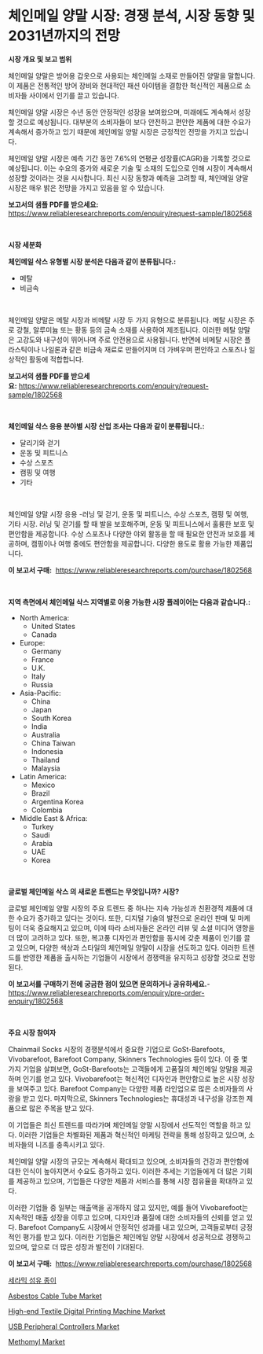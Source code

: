 <p><h1>체인메일 양말 시장: 경쟁 분석, 시장 동향 및 2031년까지의 전망</h1></p><p><strong>시장 개요 및 보고 범위</strong></p>
<p><p>체인메일 양말은 방어용 갑옷으로 사용되는 체인메일 소재로 만들어진 양말을 말합니다. 이 제품은 전통적인 방어 장비와 현대적인 패션 아이템을 결합한 혁신적인 제품으로 소비자들 사이에서 인기를 끌고 있습니다.</p><p>체인메일 양말 시장은 수년 동안 안정적인 성장을 보여왔으며, 미래에도 계속해서 성장할 것으로 예상됩니다. 대부분의 소비자들이 보다 안전하고 편안한 제품에 대한 수요가 계속해서 증가하고 있기 때문에 체인메일 양말 시장은 긍정적인 전망을 가지고 있습니다.</p><p>체인메일 양말 시장은 예측 기간 동안 7.6%의 연평균 성장률(CAGR)을 기록할 것으로 예상됩니다. 이는 수요의 증가와 새로운 기술 및 소재의 도입으로 인해 시장이 계속해서 성장할 것이라는 것을 시사합니다. 최신 시장 동향과 예측을 고려할 때, 체인메일 양말 시장은 매우 밝은 전망을 가지고 있음을 알 수 있습니다.</p></p>
<p><strong>보고서의 샘플 PDF를 받으세요:</strong> <a href="https://www.reliableresearchreports.com/enquiry/request-sample/1802568">https://www.reliableresearchreports.com/enquiry/request-sample/1802568</a></p>
<p>&nbsp;</p>
<p><strong>시장 세분화</strong></p>
<p><strong>체인메일 삭스 유형별 시장 분석은 다음과 같이 분류됩니다.:</strong></p>
<p><ul><li>메탈</li><li>비금속</li></ul></p>
<p>&nbsp;</p>
<p><p>체인메일 양말은 메탈 시장과 비메탈 시장 두 가지 유형으로 분류됩니다. 메탈 시장은 주로 강철, 알루미늄 또는 황동 등의 금속 소재를 사용하여 제조됩니다. 이러한 메탈 양말은 고강도와 내구성이 뛰어나며 주로 안전용으로 사용됩니다. 반면에 비메탈 시장은 플라스틱이나 나일론과 같은 비금속 재료로 만들어지며 더 가벼우며 편안하고 스포츠나 일상적인 활동에 적합합니다.</p></p>
<p><strong>보고서의 샘플 PDF를 받으세요:</strong>&nbsp;<a href="https://www.reliableresearchreports.com/enquiry/request-sample/1802568">https://www.reliableresearchreports.com/enquiry/request-sample/1802568</a></p>
<p>&nbsp;</p>
<p><strong> 체인메일 삭스 응용 분야별 시장 산업 조사는 다음과 같이 분류됩니다.:</strong></p>
<p><ul><li>달리기와 걷기</li><li>운동 및 피트니스</li><li>수상 스포츠</li><li>캠핑 및 여행</li><li>기타</li></ul></p>
<p>&nbsp;</p>
<p><p>체인메일 양말 시장 응용 -러닝 및 걷기, 운동 및 피트니스, 수상 스포츠, 캠핑 및 여행, 기타 시장.  러닝 및 걷기를 할 때 발을 보호해주며, 운동 및 피트니스에서 훌륭한 보호 및 편안함을 제공합니다. 수상 스포츠나 다양한 야외 활동을 할 때 필요한 안전과 보호를 제공하며, 캠핑이나 여행 중에도 편안함을 제공합니다. 다양한 용도로 활용 가능한 제품입니다.</p></p>
<p><strong>이 보고서 구매:</strong>&nbsp; <a href="https://www.reliableresearchreports.com/purchase/1802568">https://www.reliableresearchreports.com/purchase/1802568</a></p>
<p>&nbsp;</p>
<p><strong>지역 측면에서 체인메일 삭스 지역별로 이용 가능한 시장 플레이어는 다음과 같습니다.:</strong></p>
<p><ul>
    <li>
        North America:
        <ul>
            <li>United States</li>
            <li>Canada</li>
        </ul>
    </li>
    <li>
        Europe:
        <ul>
            <li>Germany</li>
            <li>France</li>
            <li>U.K.</li>
            <li>Italy</li>
            <li>Russia</li>
        </ul>
    </li>
    <li>
        Asia-Pacific:
        <ul>
            <li>China</li>
            <li>Japan</li>
            <li>South Korea</li>
            <li>India</li>
            <li>Australia</li>
            <li>China Taiwan</li>
            <li>Indonesia</li>
            <li>Thailand</li>
            <li>Malaysia</li>
        </ul>
    </li>
    <li>
        Latin America:
        <ul>
            <li>Mexico</li>
            <li>Brazil</li>
            <li>Argentina Korea</li>
            <li>Colombia</li>
        </ul>
    </li>
    <li>
        Middle East & Africa:
        <ul>
            <li>Turkey</li>
            <li>Saudi</li>
            <li>Arabia</li>
            <li>UAE</li>
            <li>Korea</li>
        </ul>
    </li>
    </ul></p>
<p>&nbsp;</p>
<p><strong>글로벌 체인메일 삭스 의 새로운 트렌드는 무엇입니까? 시장?</strong></p>
<p><p>글로벌 체인메일 양말 시장의 주요 트렌드 중 하나는 지속 가능성과 친환경적 제품에 대한 수요가 증가하고 있다는 것이다. 또한, 디지털 기술의 발전으로 온라인 판매 및 마케팅이 더욱 중요해지고 있으며, 이에 따라 소비자들은 온라인 리뷰 및 소셜 미디어 영향을 더 많이 고려하고 있다. 또한, 복고풍 디자인과 편안함을 동시에 갖춘 제품이 인기를 끌고 있으며, 다양한 색상과 스타일의 체인메일 양말이 시장을 선도하고 있다. 이러한 트렌드를 반영한 제품을 출시하는 기업들이 시장에서 경쟁력을 유지하고 성장할 것으로 전망된다.</p></p>
<p><strong>이 보고서를 구매하기 전에 궁금한 점이 있으면 문의하거나 공유하세요.</strong>- <a href="https://www.reliableresearchreports.com/enquiry/pre-order-enquiry/1802568">https://www.reliableresearchreports.com/enquiry/pre-order-enquiry/1802568</a></p>
<p>&nbsp;</p>
<p><strong>주요 시장 참여자</strong></p>
<p><p>Chainmail Socks 시장의 경쟁분석에서 중요한 기업으로 GoSt-Barefoots, Vivobarefoot, Barefoot Company, Skinners Technologies 등이 있다. 이 중 몇 가지 기업을 살펴보면, GoSt-Barefoots는 고객들에게 고품질의 체인메일 양말을 제공하며 인기를 얻고 있다. Vivobarefoot는 혁신적인 디자인과 편안함으로 높은 시장 성장을 보여주고 있다. Barefoot Company는 다양한 제품 라인업으로 많은 소비자들의 사랑을 받고 있다. 마지막으로, Skinners Technologies는 휴대성과 내구성을 강조한 제품으로 많은 주목을 받고 있다.</p><p>이 기업들은 최신 트렌드를 따라가며 체인메일 양말 시장에서 선도적인 역할을 하고 있다. 이러한 기업들은 차별화된 제품과 혁신적인 마케팅 전략을 통해 성장하고 있으며, 소비자들의 니즈를 충족시키고 있다.</p><p>체인메일 양말 시장의 규모는 계속해서 확대되고 있으며, 소비자들의 건강과 편안함에 대한 인식이 높아지면서 수요도 증가하고 있다. 이러한 추세는 기업들에게 더 많은 기회를 제공하고 있으며, 기업들은 다양한 제품과 서비스를 통해 시장 점유율을 확대하고 있다.</p><p>이러한 기업들 중 일부는 매출액을 공개하지 않고 있지만, 예를 들어 Vivobarefoot는 지속적인 매출 성장을 이루고 있으며, 디자인과 품질에 대한 소비자들의 신뢰를 얻고 있다. Barefoot Company도 시장에서 안정적인 성과를 내고 있으며, 고객들로부터 긍정적인 평가를 받고 있다. 이러한 기업들은 체인메일 양말 시장에서 성공적으로 경쟁하고 있으며, 앞으로 더 많은 성장과 발전이 기대된다.</p></p>
<p><strong>이 보고서 구매:</strong>&nbsp;&nbsp;<a href="https://www.reliableresearchreports.com/purchase/1802568">https://www.reliableresearchreports.com/purchase/1802568</a></p>
<p><p><a href="https://github.com/hxzi07639916/Market-Research-Report-List-1/blob/main/9864589187206.md">세라믹 섬유 종이</a></p><p><a href="https://issuu.com/reportprime-2/docs/asbestos-cable-tube-market-size-2030.pptx">Asbestos Cable Tube Market</a></p><p><a href="https://woozy-pyroraptor-a1f.notion.site/High-end-Textile-Digital-Printing-Machine-Market-Centers-on-Aspects-such-as-Market-Growth-Market-Sh-3f3065cfdd09443996b68bd7c87c9924">High-end Textile Digital Printing Machine Market</a></p><p><a href="https://view.publitas.com/reportprime-1/usb-peripheral-controllers-market-offer-valuable-insights-into-market-size-market-share-market-trends-and-projections-spanning-from-2024-to-2031/">USB Peripheral Controllers Market</a></p><p><a href="https://github.com/Paul14Anderson63/Market-Research-Report-List-3/blob/main/methomyl-market.md">Methomyl Market</a></p></p>
